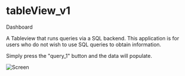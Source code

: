 # tableView_v1
Dashboard

A Tableview that runs queries via a SQL backend. This application is for users who do not wish to use SQL queries to obtain information.

Simply press the "query_1" button and the data will populate.



![Screen](https://user-images.githubusercontent.com/18185520/54482618-9bf2e780-4803-11e9-888d-8c93afbae90a.PNG)

